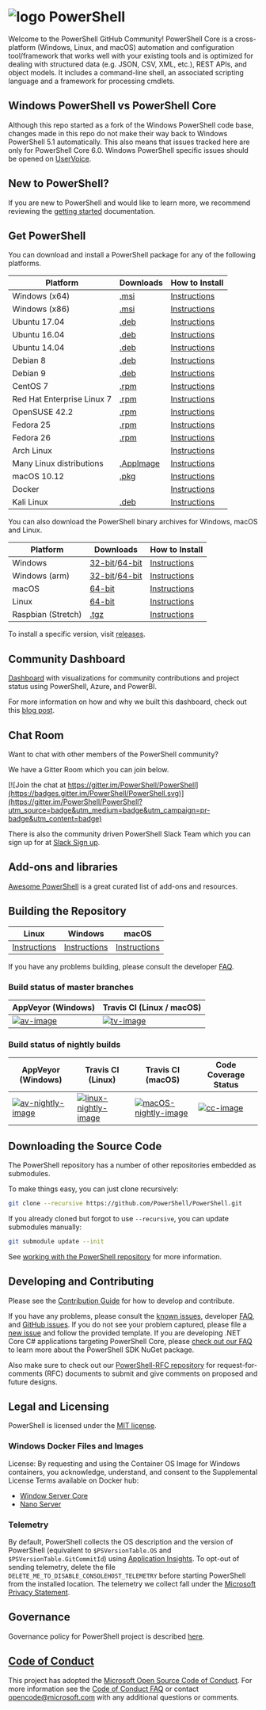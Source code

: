 # ![logo][] PowerShell

Welcome to the PowerShell GitHub Community!
PowerShell Core is a cross-platform (Windows, Linux, and macOS) automation and configuration tool/framework that works well with your existing tools and is optimized
for dealing with structured data (e.g. JSON, CSV, XML, etc.), REST APIs, and object models.
It includes a command-line shell, an associated scripting language and a framework for processing cmdlets.

[logo]: https://raw.githubusercontent.com/PowerShell/PowerShell/master/assets/Powershell_black_64.png

## Windows PowerShell vs PowerShell Core

Although this repo started as a fork of the Windows PowerShell code base, changes made in this repo do not make their way back to Windows PowerShell 5.1 automatically.
This also means that issues tracked here are only for PowerShell Core 6.0.
Windows PowerShell specific issues should be opened on [UserVoice][].

[UserVoice]: https://windowsserver.uservoice.com/forums/301869-powershell

## New to PowerShell?

If you are new to PowerShell and would like to learn more, we recommend reviewing the [getting started][] documentation.

[getting started]: https://github.com/PowerShell/PowerShell/tree/master/docs/learning-powershell

## Get PowerShell

You can download and install a PowerShell package for any of the following platforms.

| Platform                           | Downloads               | How to Install                |
| ---------------------------------- | ------------------------| ----------------------------- |
| Windows (x64)                      | [.msi][rl-windows-64]   | [Instructions][in-windows]    |
| Windows (x86)                      | [.msi][rl-windows-86]   | [Instructions][in-windows]    |
| Ubuntu 17.04                       | [.deb][rl-ubuntu17]     | [Instructions][in-ubuntu17]   |
| Ubuntu 16.04                       | [.deb][rl-ubuntu16]     | [Instructions][in-ubuntu16]   |
| Ubuntu 14.04                       | [.deb][rl-ubuntu14]     | [Instructions][in-ubuntu14]   |
| Debian 8                           | [.deb][rl-debian8]      | [Instructions][in-deb8]       |
| Debian 9                           | [.deb][rl-debian9]      | [Instructions][in-deb9]       |
| CentOS 7                           | [.rpm][rl-centos]       | [Instructions][in-centos]     |
| Red Hat Enterprise Linux 7         | [.rpm][rl-centos]       | [Instructions][in-rhel7]      |
| OpenSUSE 42.2                      | [.rpm][rl-centos]       | [Instructions][in-opensuse422]|
| Fedora 25                          | [.rpm][rl-centos]       | [Instructions][in-fedora25]   |
| Fedora 26                          | [.rpm][rl-centos]       | [Instructions][in-fedora26]   |
| Arch Linux                         |                         | [Instructions][in-archlinux]  |
| Many Linux distributions           | [.AppImage][rl-ai]      | [Instructions][in-appimage]   |
| macOS 10.12                        | [.pkg][rl-macos]        | [Instructions][in-macos]      |
| Docker                             |                         | [Instructions][in-docker]     |
| Kali Linux                         | [.deb][rl-ubuntu16]     | [Instructions][in-kali]       |

You can also download the PowerShell binary archives for Windows, macOS and Linux.

| Platform           | Downloads                                        | How to Install                 |
| -------------------| ------------------------------------------------ | ------------------------------ |
| Windows            | [32-bit][rl-winx86-zip]/[64-bit][rl-winx64-zip]  | [Instructions][in-windows-zip] |
| Windows (arm)      | [32-bit][rl-winarm]/[64-bit][rl-winarm64]        | [Instructions][in-windows-zip] |
| macOS              | [64-bit][rl-macos-tar]                           | [Instructions][in-tar]         |
| Linux              | [64-bit][rl-linux-tar]                           | [Instructions][in-tar]         |
| Raspbian (Stretch) | [.tgz][rl-raspbian]                              | [Instructions][in-raspbian]    |

[rl-windows-64]: https://github.com/PowerShell/PowerShell/releases/download/v6.0.0-rc.2/PowerShell-6.0.0-rc.2-win-x64.msi
[rl-windows-86]: https://github.com/PowerShell/PowerShell/releases/download/v6.0.0-rc.2/PowerShell-6.0.0-rc.2-win-x86.msi
[rl-ubuntu17]: https://github.com/PowerShell/PowerShell/releases/download/v6.0.0-rc.2/powershell_6.0.0-rc.2-1.ubuntu.17.04_amd64.deb
[rl-ubuntu16]: https://github.com/PowerShell/PowerShell/releases/download/v6.0.0-rc.2/powershell_6.0.0-rc.2-1.ubuntu.16.04_amd64.deb
[rl-ubuntu14]: https://github.com/PowerShell/PowerShell/releases/download/v6.0.0-rc.2/powershell_6.0.0-rc.2-1.ubuntu.14.04_amd64.deb
[rl-debian8]: https://github.com/PowerShell/PowerShell/releases/download/v6.0.0-rc.2/powershell_6.0.0-rc.2-1.debian.8_amd64.deb
[rl-debian9]: https://github.com/PowerShell/PowerShell/releases/download/v6.0.0-rc.2/powershell_6.0.0-rc.2-1.debian.9_amd64.deb
[rl-centos]: https://github.com/PowerShell/PowerShell/releases/download/v6.0.0-rc.2/powershell-6.0.0_rc.2-1.rhel.7.x86_64.rpm
[rl-ai]: https://github.com/PowerShell/PowerShell/releases/download/v6.0.0-rc.2/PowerShell-6.0.0-rc.2-x86_64.AppImage
[rl-macos]: https://github.com/PowerShell/PowerShell/releases/download/v6.0.0-rc.2/powershell-6.0.0-rc.2-osx.10.12-x64.pkg
[rl-winarm]: https://github.com/PowerShell/PowerShell/releases/download/v6.0.0-rc.2/PowerShell-6.0.0-rc.2-win-arm32.zip
[rl-winarm64]: https://github.com/PowerShell/PowerShell/releases/download/v6.0.0-rc.2/PowerShell-6.0.0-rc.2-win-arm64.zip
[rl-winx86-zip]: https://github.com/PowerShell/PowerShell/releases/download/v6.0.0-rc.2/PowerShell-6.0.0-rc.2-win-x86.zip
[rl-winx64-zip]: https://github.com/PowerShell/PowerShell/releases/download/v6.0.0-rc.2/PowerShell-6.0.0-rc.2-win-x64.zip
[rl-macos-tar]: https://github.com/PowerShell/PowerShell/releases/download/v6.0.0-rc.2/powershell-6.0.0-rc.2-osx-x64.tar.gz
[rl-linux-tar]: https://github.com/PowerShell/PowerShell/releases/download/v6.0.0-rc.2/powershell-6.0.0-rc.2-linux-x64.tar.gz
[rl-raspbian]: https://github.com/PowerShell/PowerShell/releases/download/v6.0.0-rc.2/powershell-6.0.0-rc.2-linux-arm32.tar.gz

[installation]: https://github.com/PowerShell/PowerShell/tree/master/docs/installation
[in-windows]: https://github.com/PowerShell/PowerShell/tree/master/docs/installation/windows.md#msi
[in-ubuntu14]: https://github.com/PowerShell/PowerShell/tree/master/docs/installation/linux.md#ubuntu-1404
[in-ubuntu16]: https://github.com/PowerShell/PowerShell/tree/master/docs/installation/linux.md#ubuntu-1604
[in-ubuntu17]: https://github.com/PowerShell/PowerShell/tree/master/docs/installation/linux.md#ubuntu-1704
[in-deb8]: https://github.com/PowerShell/PowerShell/tree/master/docs/installation/linux.md#debian-8
[in-deb9]: https://github.com/PowerShell/PowerShell/tree/master/docs/installation/linux.md#debian-9
[in-centos]: https://github.com/PowerShell/PowerShell/tree/master/docs/installation/linux.md#centos-7
[in-rhel7]: https://github.com/PowerShell/PowerShell/tree/master/docs/installation/linux.md#red-hat-enterprise-linux-rhel-7
[in-opensuse422]: https://github.com/PowerShell/PowerShell/tree/master/docs/installation/linux.md#opensuse-422
[in-fedora25]: https://github.com/PowerShell/PowerShell/tree/master/docs/installation/linux.md#fedora-25
[in-fedora26]: https://github.com/PowerShell/PowerShell/tree/master/docs/installation/linux.md#fedora-26
[in-archlinux]: https://github.com/PowerShell/PowerShell/tree/master/docs/installation/linux.md#arch-linux
[in-appimage]: https://github.com/PowerShell/PowerShell/tree/master/docs/installation/linux.md#linux-appimage
[in-macos]: https://github.com/PowerShell/PowerShell/tree/master/docs/installation/linux.md#macos-1012
[in-docker]: https://github.com/PowerShell/PowerShell/tree/master/docker
[in-kali]: https://github.com/PowerShell/PowerShell/tree/master/docs/installation/linux.md#kali
[in-windows-zip]: https://github.com/PowerShell/PowerShell/tree/master/docs/installation/windows.md#zip
[in-tar]: https://github.com/PowerShell/PowerShell/tree/master/docs/installation/linux.md#binary-archives
[in-raspbian]: https://github.com/PowerShell/PowerShell/tree/master/docs/installation/linux.md#raspbian

To install a specific version, visit [releases](https://github.com/PowerShell/PowerShell/releases).

## Community Dashboard

[Dashboard](https://aka.ms/psgithubbi) with visualizations for community contributions and project status using PowerShell, Azure, and PowerBI.

For more information on how and why we built this dashboard, check out this [blog post](https://blogs.msdn.microsoft.com/powershell/2017/01/31/powershell-open-source-community-dashboard/).

## Chat Room

Want to chat with other members of the PowerShell community?

We have a Gitter Room which you can join below.

[![Join the chat at https://gitter.im/PowerShell/PowerShell](https://badges.gitter.im/PowerShell/PowerShell.svg)](https://gitter.im/PowerShell/PowerShell?utm_source=badge&utm_medium=badge&utm_campaign=pr-badge&utm_content=badge)

There is also the community driven PowerShell Slack Team which you can sign up for at [Slack Sign up].

[Slack Sign up]: http://slack.poshcode.org

## Add-ons and libraries

[Awesome PowerShell](https://github.com/janikvonrotz/awesome-powershell) is a great curated list of add-ons and resources.

## Building the Repository

| Linux                    | Windows                    | macOS                   |
|--------------------------|----------------------------|------------------------|
| [Instructions][bd-linux] | [Instructions][bd-windows] | [Instructions][bd-macOS] |

If you have any problems building, please consult the developer [FAQ][].

### Build status of master branches

| AppVeyor (Windows)       | Travis CI (Linux / macOS) |
|--------------------------|--------------------------|
| [![av-image][]][av-site] | [![tv-image][]][tv-site] |

### Build status of nightly builds

| AppVeyor (Windows)       | Travis CI (Linux) | Travis CI (macOS) | Code Coverage Status |
|--------------------------|-------------------|-------------------|----------------------|
| [![av-nightly-image][]][av-nightly-site] | [![linux-nightly-image][]][tv-site] | [![macOS-nightly-image][]][tv-site] | [![cc-image][]][cc-site] |

[bd-linux]: https://github.com/PowerShell/PowerShell/tree/master/docs/building/linux.md
[bd-windows]: https://github.com/PowerShell/PowerShell/tree/master/docs/building/windows-core.md
[bd-macOS]: https://github.com/PowerShell/PowerShell/tree/master/docs/building/macos.md

[FAQ]: https://github.com/PowerShell/PowerShell/tree/master/docs/FAQ.md

[tv-image]: https://travis-ci.org/PowerShell/PowerShell.svg?branch=master
[tv-site]: https://travis-ci.org/PowerShell/PowerShell/branches
[av-image]: https://ci.appveyor.com/api/projects/status/nsng9iobwa895f98/branch/master?svg=true
[av-site]: https://ci.appveyor.com/project/PowerShell/powershell
[linux-nightly-image]: https://jimtru1979.blob.core.windows.net/badges/DailyBuildStatus.Linux.svg
[macOS-nightly-image]: https://jimtru1979.blob.core.windows.net/badges/DailyBuildStatus.OSX.svg
[av-nightly-image]: https://ci.appveyor.com/api/projects/status/46yd4jogtm2jodcq?svg=true
[av-nightly-site]: https://ci.appveyor.com/project/PowerShell/powershell-f975h
[cc-site]: https://codecov.io/gh/PowerShell/PowerShell
[cc-image]: https://codecov.io/gh/PowerShell/PowerShell/branch/master/graph/badge.svg

## Downloading the Source Code

The PowerShell repository has a number of other repositories embedded as submodules.

To make things easy, you can just clone recursively:

```sh
git clone --recursive https://github.com/PowerShell/PowerShell.git
```

If you already cloned but forgot to use `--recursive`, you can update submodules manually:

```sh
git submodule update --init
```

See [working with the PowerShell repository](https://github.com/PowerShell/PowerShell/tree/master/docs/git) for more information.

## Developing and Contributing

Please see the [Contribution Guide][] for how to develop and contribute.

If you have any problems, please consult the [known issues][], developer [FAQ][], and [GitHub issues][].
If you do not see your problem captured, please file a [new issue][] and follow the provided template.
If you are developing .NET Core C# applications targeting PowerShell Core, please [check out our FAQ][] to learn more about the PowerShell SDK NuGet package.

Also make sure to check out our [PowerShell-RFC repository](https://github.com/powershell/powershell-rfc) for request-for-comments (RFC) documents to submit and give comments on proposed and future designs.

[check out our FAQ]: https://github.com/PowerShell/PowerShell/tree/master/docs/FAQ.md#where-do-i-get-the-powershell-core-sdk-package
[Contribution Guide]: https://github.com/PowerShell/PowerShell/tree/master/.github/CONTRIBUTING.md
[known issues]: https://github.com/PowerShell/PowerShell/tree/master/docs/KNOWNISSUES.md
[GitHub issues]: https://github.com/PowerShell/PowerShell/issues
[new issue]:https://github.com/PowerShell/PowerShell/issues/new

## Legal and Licensing

PowerShell is licensed under the [MIT license][].

[MIT license]: https://github.com/PowerShell/PowerShell/tree/master/LICENSE.txt

### Windows Docker Files and Images

License: By requesting and using the Container OS Image for Windows containers, you acknowledge, understand, and consent to the Supplemental License Terms available on Docker hub:

- [Window Server Core](https://hub.docker.com/r/microsoft/windowsservercore/)
- [Nano Server](https://hub.docker.com/r/microsoft/nanoserver/)

### Telemetry

By default, PowerShell collects the OS description and the version of PowerShell (equivalent to `$PSVersionTable.OS` and `$PSVersionTable.GitCommitId`) using [Application Insights](https://azure.microsoft.com/en-us/services/application-insights/).
To opt-out of sending telemetry, delete the file `DELETE_ME_TO_DISABLE_CONSOLEHOST_TELEMETRY` before starting PowerShell from the installed location.
The telemetry we collect fall under the [Microsoft Privacy Statement](https://privacy.microsoft.com/en-us/privacystatement/).

## Governance

Governance policy for PowerShell project is described [here][].

[here]: https://github.com/PowerShell/PowerShell/blob/master/docs/community/governance.md

## [Code of Conduct][conduct-md]

This project has adopted the [Microsoft Open Source Code of Conduct][conduct-code].
For more information see the [Code of Conduct FAQ][conduct-FAQ] or contact [opencode@microsoft.com][conduct-email] with any additional questions or comments.

[conduct-code]: http://opensource.microsoft.com/codeofconduct/
[conduct-FAQ]: http://opensource.microsoft.com/codeofconduct/faq/
[conduct-email]: mailto:opencode@microsoft.com
[conduct-md]: https://github.com/PowerShell/PowerShell/tree/master/./CODE_OF_CONDUCT.md
